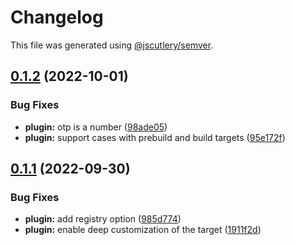 # Changelog

This file was generated using [@jscutlery/semver](https://github.com/jscutlery/semver).

## [0.1.2](https://github.com/myndpm/open-source/compare/@myndpm/nx@0.1.1...@myndpm/nx@0.1.2) (2022-10-01)


### Bug Fixes

* **plugin:** otp is a number ([98ade05](https://github.com/myndpm/open-source/commit/98ade050f4a96fd03b3cbaa89abb928c3a84c230))
* **plugin:** support cases with prebuild and build targets ([95e172f](https://github.com/myndpm/open-source/commit/95e172ffa4a03b99bfc6ba62a1c96f43ca9ea168))



## [0.1.1](https://github.com/myndpm/open-source/compare/@myndpm/nx@0.1.0...@myndpm/nx@0.1.1) (2022-09-30)


### Bug Fixes

* **plugin:** add registry option ([985d774](https://github.com/myndpm/open-source/commit/985d7746f460c0c75f014aff2e54d0165ab3f0f1))
* **plugin:** enable deep customization of the target ([1911f2d](https://github.com/myndpm/open-source/commit/1911f2df03a63bff629e8ac531087d352b0b727e))
